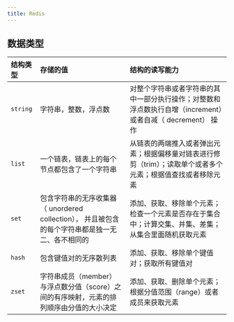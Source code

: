```yaml
---
title: Redis
---
```


## 数据类型

|结构类型|存储的值|结构的读写能力|
|:---|:---|:---|
|`string`|字符串，整数，浮点数|对整个字符串或者字符串的其中一部分执行操作；对整数和浮点数执行自增（increment）或者自减（ decrement） 操作|
|`list`|一个链表，链表上的每个节点都包含了一个字符串|从链表的两端推入或者弹出元素；根据偏移量对链表进行修剪（trim）；读取单个或者多个元素；根据值查找或者移除元素|
|`set`|包含字符串的无序收集器（ unordered collection）， 并且被包含的每个字符串都是独一无二、各不相同的|添加、获取、移除单个元素；检查一个元素是否存在于集合中；计算交集、并集、差集；从集合里面随机获取元素|
|`hash`|包含键值对的无序散列表|添加、获取、移除单个键值对；获取所有键值对|
|`zset`|字符串成员（member）与浮点数分值（score）之间的有序映射，元素的排列顺序由分值的大小决定|添加、获取、删除单个元素；根据分值范围（range）或者成员来获取元素|